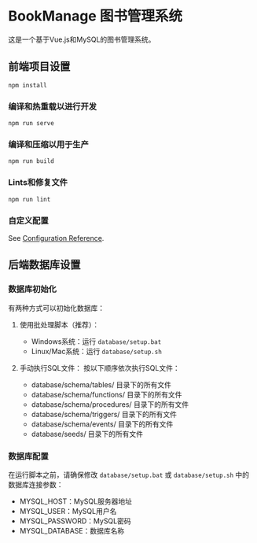 # BookManage 图书管理系统

这是一个基于Vue.js和MySQL的图书管理系统。

## 前端项目设置

```
npm install
```

### 编译和热重载以进行开发
```
npm run serve
```

### 编译和压缩以用于生产
```
npm run build
```

### Lints和修复文件
```
npm run lint
```

### 自定义配置
See [Configuration Reference](https://cli.vuejs.org/config/).

## 后端数据库设置

### 数据库初始化

有两种方式可以初始化数据库：

1. 使用批处理脚本（推荐）：
   - Windows系统：运行 `database/setup.bat`
   - Linux/Mac系统：运行 `database/setup.sh`

2. 手动执行SQL文件：
   按以下顺序依次执行SQL文件：
   - database/schema/tables/ 目录下的所有文件
   - database/schema/functions/ 目录下的所有文件
   - database/schema/procedures/ 目录下的所有文件
   - database/schema/triggers/ 目录下的所有文件
   - database/schema/events/ 目录下的所有文件
   - database/seeds/ 目录下的所有文件

### 数据库配置

在运行脚本之前，请确保修改 `database/setup.bat` 或 `database/setup.sh` 中的数据库连接参数：
- MYSQL_HOST：MySQL服务器地址
- MYSQL_USER：MySQL用户名
- MYSQL_PASSWORD：MySQL密码
- MYSQL_DATABASE：数据库名称
